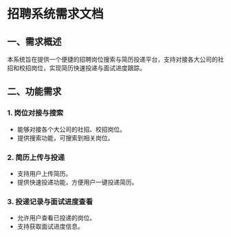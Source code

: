 # 招聘系统需求文档

## 一、需求概述
本系统旨在提供一个便捷的招聘岗位搜索与简历投递平台，支持对接各大公司的社招和校招岗位，实现简历快速投递与面试进度跟踪。

## 二、功能需求
### 1. 岗位对接与搜索
- 能够对接各个大公司的社招、校招岗位。
- 提供搜索功能，可搜索到相关岗位。

### 2. 简历上传与投递
- 支持用户上传简历。
- 提供快速投递功能，方便用户一键投递简历。

### 3. 投递记录与面试进度查看
- 允许用户查看已投递的岗位。
- 支持获取面试进度信息。